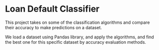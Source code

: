 # Loan Default Classifier
This project takes on some of the classification algorithms and compare their accuracy to make predictions on a dataset.

We load a dataset using Pandas library, and apply the algorithms, and find the best one for this specific dataset by accuracy evaluation methods.
